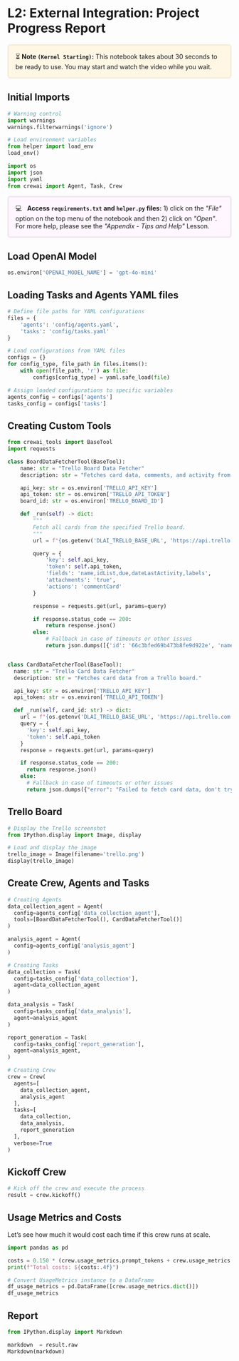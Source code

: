 # L2: External Integration: Project Progress Report

<p style="background-color:#fff6e4; padding:15px; border-width:3px; border-color:#f5ecda; border-style:solid; border-radius:6px"> ⏳ <b>Note <code>(Kernel Starting)</code>:</b> This notebook takes about 30 seconds to be ready to use. You may start and watch the video while you wait.</p>

## Initial Imports


```python
# Warning control
import warnings
warnings.filterwarnings('ignore')

# Load environment variables
from helper import load_env
load_env()

import os
import json
import yaml
from crewai import Agent, Task, Crew
```

<p style="background-color:#fff6ff; padding:15px; border-width:3px; border-color:#efe6ef; border-style:solid; border-radius:6px"> 💻 &nbsp; <b>Access <code>requirements.txt</code> and <code>helper.py</code> files:</b> 1) click on the <em>"File"</em> option on the top menu of the notebook and then 2) click on <em>"Open"</em>. For more help, please see the <em>"Appendix - Tips and Help"</em> Lesson.</p>

## Load OpenAI Model


```python
os.environ['OPENAI_MODEL_NAME'] = 'gpt-4o-mini'
```

## Loading Tasks and Agents YAML files


```python
# Define file paths for YAML configurations
files = {
    'agents': 'config/agents.yaml',
    'tasks': 'config/tasks.yaml'
}

# Load configurations from YAML files
configs = {}
for config_type, file_path in files.items():
    with open(file_path, 'r') as file:
        configs[config_type] = yaml.safe_load(file)

# Assign loaded configurations to specific variables
agents_config = configs['agents']
tasks_config = configs['tasks']
```

## Creating Custom Tools


```python
from crewai_tools import BaseTool
import requests

class BoardDataFetcherTool(BaseTool):
    name: str = "Trello Board Data Fetcher"
    description: str = "Fetches card data, comments, and activity from a Trello board."

    api_key: str = os.environ['TRELLO_API_KEY']
    api_token: str = os.environ['TRELLO_API_TOKEN']
    board_id: str = os.environ['TRELLO_BOARD_ID']

    def _run(self) -> dict:
        """
        Fetch all cards from the specified Trello board.
        """
        url = f"{os.getenv('DLAI_TRELLO_BASE_URL', 'https://api.trello.com')}/1/boards/{self.board_id}/cards"

        query = {
            'key': self.api_key,
            'token': self.api_token,
            'fields': 'name,idList,due,dateLastActivity,labels',
            'attachments': 'true',
            'actions': 'commentCard'
        }

        response = requests.get(url, params=query)

        if response.status_code == 200:
            return response.json()
        else:
            # Fallback in case of timeouts or other issues
            return json.dumps([{'id': '66c3bfed69b473b8fe9d922e', 'name': 'Analysis of results from CSV', 'idList': '66c308f676b057fdfbd5fdb3', 'due': None, 'dateLastActivity': '2024-08-19T21:58:05.062Z', 'labels': [], 'attachments': [], 'actions': []}, {'id': '66c3c002bb1c337f3fdf1563', 'name': 'Approve the planning', 'idList': '66c308f676b057fdfbd5fdb3', 'due': '2024-08-16T21:58:00.000Z', 'dateLastActivity': '2024-08-19T21:58:57.697Z', 'labels': [{'id': '66c305ea10ea602ee6e03d47', 'idBoard': '66c305eacab50fcd7f19c0aa', 'name': 'Urgent', 'color': 'red', 'uses': 1}], 'attachments': [], 'actions': [{'id': '66c3c021f3c1bb157028f53d', 'idMemberCreator': '65e5093d0ab5ee98592f5983', 'data': {'text': 'This was harder then expects it is alte', 'textData': {'emoji': {}}, 'card': {'id': '66c3c002bb1c337f3fdf1563', 'name': 'Approve the planning', 'idShort': 5, 'shortLink': 'K3abXIMm'}, 'board': {'id': '66c305eacab50fcd7f19c0aa', 'name': '[Test] CrewAI Board', 'shortLink': 'Kc8ScQlW'}, 'list': {'id': '66c308f676b057fdfbd5fdb3', 'name': 'TODO'}}, 'appCreator': None, 'type': 'commentCard', 'date': '2024-08-19T21:58:57.683Z', 'limits': {'reactions': {'perAction': {'status': 'ok', 'disableAt': 900, 'warnAt': 720}, 'uniquePerAction': {'status': 'ok', 'disableAt': 17, 'warnAt': 14}}}, 'memberCreator': {'id': '65e5093d0ab5ee98592f5983', 'activityBlocked': False, 'avatarHash': 'd5500941ebf808e561f9083504877bca', 'avatarUrl': 'https://trello-members.s3.amazonaws.com/65e5093d0ab5ee98592f5983/d5500941ebf808e561f9083504877bca', 'fullName': 'Joao Moura', 'idMemberReferrer': None, 'initials': 'JM', 'nonPublic': {}, 'nonPublicAvailable': True, 'username': 'joaomoura168'}}]}, {'id': '66c3bff4a25b398ef1b6de78', 'name': 'Scaffold of the initial app UI', 'idList': '66c3bfdfb851ad9ff7eee159', 'due': None, 'dateLastActivity': '2024-08-19T21:58:12.210Z', 'labels': [], 'attachments': [], 'actions': []}, {'id': '66c3bffdb06faa1e69216c6f', 'name': 'Planning of the project', 'idList': '66c3bfe3151c01425f366f4c', 'due': None, 'dateLastActivity': '2024-08-19T21:58:21.081Z', 'labels': [], 'attachments': [], 'actions': []}])


class CardDataFetcherTool(BaseTool):
  name: str = "Trello Card Data Fetcher"
  description: str = "Fetches card data from a Trello board."

  api_key: str = os.environ['TRELLO_API_KEY']
  api_token: str = os.environ['TRELLO_API_TOKEN']

  def _run(self, card_id: str) -> dict:
    url = f"{os.getenv('DLAI_TRELLO_BASE_URL', 'https://api.trello.com')}/1/cards/{card_id}"
    query = {
      'key': self.api_key,
      'token': self.api_token
    }
    response = requests.get(url, params=query)

    if response.status_code == 200:
      return response.json()
    else:
      # Fallback in case of timeouts or other issues
      return json.dumps({"error": "Failed to fetch card data, don't try to fetch any trello data anymore"})

```

## Trello Board


```python
# Display the Trello screenshot
from IPython.display import Image, display

# Load and display the image
trello_image = Image(filename='trello.png')
display(trello_image)
```

## Create Crew, Agents and Tasks


```python
# Creating Agents
data_collection_agent = Agent(
  config=agents_config['data_collection_agent'],
  tools=[BoardDataFetcherTool(), CardDataFetcherTool()]
)

analysis_agent = Agent(
  config=agents_config['analysis_agent']
)

# Creating Tasks
data_collection = Task(
  config=tasks_config['data_collection'],
  agent=data_collection_agent
)

data_analysis = Task(
  config=tasks_config['data_analysis'],
  agent=analysis_agent
)

report_generation = Task(
  config=tasks_config['report_generation'],
  agent=analysis_agent,
)

# Creating Crew
crew = Crew(
  agents=[
    data_collection_agent,
    analysis_agent
  ],
  tasks=[
    data_collection,
    data_analysis,
    report_generation
  ],
  verbose=True
)
```

## Kickoff Crew


```python
# Kick off the crew and execute the process
result = crew.kickoff()
```

## Usage Metrics and Costs

Let’s see how much it would cost each time if this crew runs at scale.


```python
import pandas as pd

costs = 0.150 * (crew.usage_metrics.prompt_tokens + crew.usage_metrics.completion_tokens) / 1_000_000
print(f"Total costs: ${costs:.4f}")

# Convert UsageMetrics instance to a DataFrame
df_usage_metrics = pd.DataFrame([crew.usage_metrics.dict()])
df_usage_metrics
```

## Report


```python
from IPython.display import Markdown

markdown  = result.raw
Markdown(markdown)
```


```python

```


```python

```


```python

```


```python

```


```python

```


```python

```
